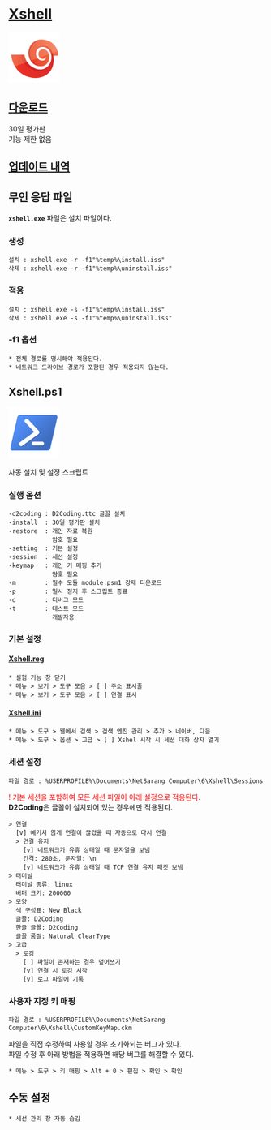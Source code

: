 [**Xshell**](https://www.netsarang.com/xshell/)
===

<img src="logo.png" width=100>

## [다운로드](https://www.majorgeeks.com/mg/getmirror/xshell,1.html)  
30일 평가판  
기능 제한 없음

## [업데이트 내역](https://www.netsarang.com/ko/xshell-update-history/)

## 무인 응답 파일

**`xshell.exe`** 파일은 설치 파일이다.

### 생성
```
설치 : xshell.exe -r -f1"%temp%\install.iss"
삭제 : xshell.exe -r -f1"%temp%\uninstall.iss"
```

### 적용
```
설치 : xshell.exe -s -f1"%temp%\install.iss"
삭제 : xshell.exe -s -f1"%temp%\uninstall.iss"
```

### -f1 옵션
```
* 전체 경로를 명시해야 적용된다.
* 네트워크 드라이브 경로가 포함된 경우 적용되지 않는다.
```

## Xshell.ps1

<img src="https://github.com/ssokka/Windows/raw/master/PowerShell/logo.png" width=100>

자동 설치 및 설정 스크립트

### 실행 옵션
```
-d2coding : D2Coding.ttc 글꼴 설치
-install  : 30일 평가판 설치
-restore  : 개인 자료 복원
            암호 필요
-setting  : 기본 설정
-session  : 세션 설정
-keymap   : 개인 키 매핑 추가
            암호 필요
-m        : 필수 모듈 module.psm1 강제 다운로드
-p        : 일시 정지 후 스크립트 종료
-d        : 디버그 모드
-t        : 테스트 모드
            개발자용
```

### 기본 설정
#### [Xshell.reg](Xshell.reg)
```
* 실험 기능 창 닫기
* 메뉴 > 보기 > 도구 모음 > [ ] 주소 표시줄
* 메뉴 > 보기 > 도구 모음 > [ ] 연결 표시
```
#### [Xshell.ini](Xshell.ini)
```
* 메뉴 > 도구 > 웹에서 검색 > 검색 엔진 관리 > 추가 > 네이버, 다음
* 메뉴 > 도구 > 옵션 > 고급 > [ ] Xshel 시작 시 세션 대화 상자 열기
```

### 세션 설정
```
파일 경로 : %USERPROFILE%\Documents\NetSarang Computer\6\Xshell\Sessions
```
<span style="color: red">! 기본 세션을 포함하여 모든 세션 파일이 아래 설정으로 적용된다.</span>  
**D2Coding**은 글꼴이 설치되어 있는 경우에만 적용된다.
```
> 연결
  [v] 예기치 않게 연결이 끊겼을 때 자동으로 다시 연결
  > 연결 유지
    [v] 네트워크가 유휴 상태일 때 문자열을 보냄
    간격: 280초, 문자열: \n
    [v] 네트워크가 유휴 상태일 때 TCP 연결 유지 패킷 보냄
> 터미널
  터미널 종류: linux
  버퍼 크기: 200000
> 모양
  색 구성표: New Black
  글꼴: D2Coding
  한글 글꼴: D2Coding
  글꼴 품질: Natural ClearType
> 고급
  > 로깅
    [ ] 파일이 존재하는 경우 덮어쓰기
    [v] 연결 시 로깅 시작
    [v] 로그 파일에 기록
```

### 사용자 지정 키 매핑
```
파일 경로 : %USERPROFILE%\Documents\NetSarang Computer\6\Xshell\CustomKeyMap.ckm
```
파일을 직접 수정하여 사용할 경우 초기화되는 버그가 있다.  
파일 수정 후 아래 방법을 적용하면 해당 버그를 해결할 수 있다.
```
* 메뉴 > 도구 > 키 매핑 > Alt + 0 > 편집 > 확인 > 확인
```

## 수동 설정
```
* 세선 관리 창 자동 숨김
```
